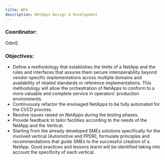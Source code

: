 ```yaml
---
title: WP4
description: NetApps Design & Development
---
```


### Coordinator: 
OdinS

### Objectives:

- Define a methodology that establishes the limits of a NetApp and the rules and interfaces that assures them secure
interoperability beyond vendor-specific implementations across multiple domains and availability of related standards or reference implementations. This methodology will allow the orchestration of NetApps to conform to a more
valuable and complete service in operators’ production environments.
- Continuously refactor the envisaged NetApps to be fully automated for the CI/CD process.
- Resolve issues raised on NetApps during the testing phases.
- Provide feedback to tailor facilities according to the needs of the NetApp and the Vertical.
- Starting from the already developed SMEs solutions specifically for the involved vertical (Automotive and PPDR),
formulate principles and recommendations that guide SMEs to the successful creation of a NetApp. Good practices
and lessons learnt will be identified taking into account the specificity of each vertical.